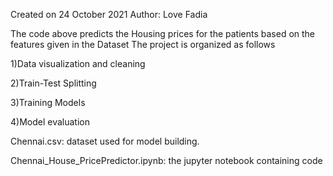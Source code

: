 Created on 24 October 2021
Author: Love Fadia

The code above predicts the Housing prices for the patients based on the features given in the Dataset The project is organized as follows

1)Data visualization and cleaning

2)Train-Test Splitting

3)Training Models

4)Model evaluation



Chennai.csv: dataset used for model building.

Chennai_House_PricePredictor.ipynb: the jupyter notebook containing code

